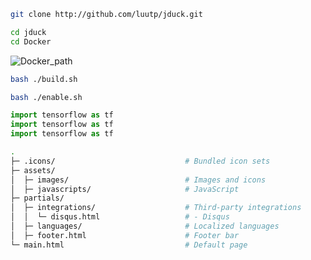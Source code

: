 
``` bash
git clone http://github.com/luutp/jduck.git
```

``` sh
cd jduck
cd Docker
```

![Docker_path](../images/2021-03-14_130402.jpg)

``` bash
bash ./build.sh
```

``` bash
bash ./enable.sh
```

``` python linenums="1"
import tensorflow as tf
import tensorflow as tf
import tensorflow as tf
```


``` sh
.
├─ .icons/                             # Bundled icon sets
├─ assets/
│  ├─ images/                          # Images and icons
│  ├─ javascripts/                     # JavaScript
├─ partials/
│  ├─ integrations/                    # Third-party integrations
│  │  └─ disqus.html                   # - Disqus
│  ├─ languages/                       # Localized languages
│  ├─ footer.html                      # Footer bar
└─ main.html                           # Default page
```